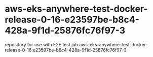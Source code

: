 # aws-eks-anywhere-test-docker-release-0-16-e23597be-b8c4-428a-9f1d-25876fc76f97-3
repository for use with E2E test job aws-eks-anywhere-test-docker-release-0-16:e23597be-b8c4-428a-9f1d-25876fc76f97-3
